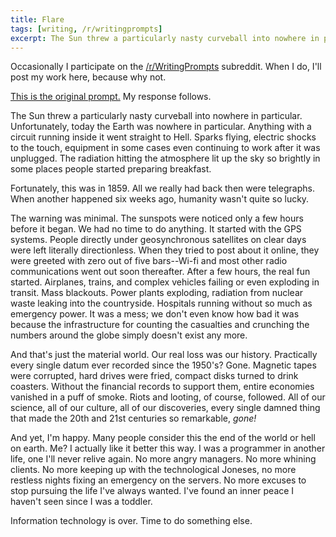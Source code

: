 ```yaml
---
title: Flare
tags: [writing, /r/writingprompts]
excerpt: The Sun threw a particularly nasty curveball into nowhere in particular. Unfortunately, today the Earth was nowhere in particular. Anything with a circuit running inside it went straight to Hell. Sparks flying, electric shocks to the touch, equipment in some cases even continuing to work after it was unplugged. The radiation hitting the atmosphere lit up the sky so brightly in some places people started preparing breakfast.
---
```


Occasionally I participate on the [/r/WritingPrompts](http://www.reddit.com/r/WritingPrompts/) subreddit.  When I do, I'll post my work here, because why not.

[This is the original prompt.](http://www.reddit.com/r/WritingPrompts/comments/2nz4pv/wp_many_people_consider_this_the_end_of_the_world/)  My response follows.

The Sun threw a particularly nasty curveball into nowhere in particular. Unfortunately, today the Earth was nowhere in particular. Anything with a circuit running inside it went straight to Hell. Sparks flying, electric shocks to the touch, equipment in some cases even continuing to work after it was unplugged. The radiation hitting the atmosphere lit up the sky so brightly in some places people started preparing breakfast.

Fortunately, this was in 1859. All we really had back then were telegraphs. When another happened six weeks ago, humanity wasn't quite so lucky.

The warning was minimal. The sunspots were noticed only a few hours before it began. We had no time to do anything. It started with the GPS systems. People directly under geosynchronous satellites on clear days were left literally directionless. When they tried to post about it online, they were greeted with zero out of five bars--Wi-fi and most other radio communications went out soon thereafter. After a few hours, the real fun started. Airplanes, trains, and complex vehicles failing or even exploding in transit. Mass blackouts. Power plants exploding, radiation from nuclear waste leaking into the countryside. Hospitals running without so much as emergency power. It was a mess; we don't even know how bad it was because the infrastructure for counting the casualties and crunching the numbers around the globe simply doesn't exist any more.

And that's just the material world. Our real loss was our history. Practically every single datum ever recorded since the 1950's? Gone. Magnetic tapes were corrupted, hard drives were fried, compact disks turned to drink coasters. Without the financial records to support them, entire economies vanished in a puff of smoke. Riots and looting, of course, followed. All of our science, all of our culture, all of our discoveries, every single damned thing that made the 20th and 21st centuries so remarkable, *gone!*

And yet, I'm happy. Many people consider this the end of the world or hell on earth. Me? I actually like it better this way. I was a programmer in another life, one I'll never relive again. No more angry managers. No more whining clients. No more keeping up with the technological Joneses, no more restless nights fixing an emergency on the servers. No more excuses to stop pursuing the life I've always wanted. I've found an inner peace I haven't seen since I was a toddler.

Information technology is over. Time to do something else.